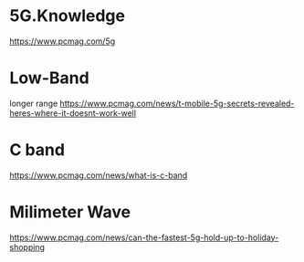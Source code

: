 # 5G.Knowledge
https://www.pcmag.com/5g

# Low-Band
longer range
https://www.pcmag.com/news/t-mobile-5g-secrets-revealed-heres-where-it-doesnt-work-well

# C band
https://www.pcmag.com/news/what-is-c-band

# Milimeter Wave
https://www.pcmag.com/news/can-the-fastest-5g-hold-up-to-holiday-shopping
